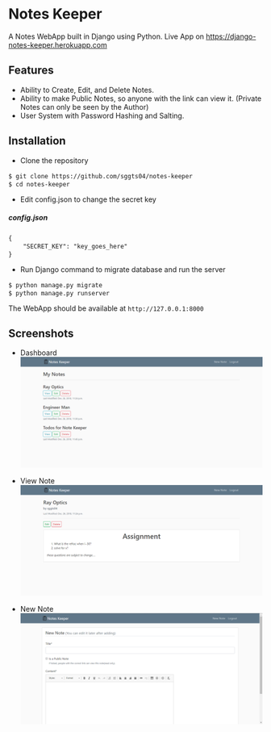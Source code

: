 # Notes Keeper

A Notes WebApp built in Django using Python. Live App on https://django-notes-keeper.herokuapp.com 

## Features
* Ability to Create, Edit, and Delete Notes.
* Ability to make Public Notes, so anyone with the link can view it. (Private Notes can only be seen by the Author)
* User System with Password Hashing and Salting.

## Installation
* Clone the repository
```
$ git clone https://github.com/sggts04/notes-keeper
$ cd notes-keeper
```
* Edit config.json to change the secret key    
##### config.json
```
{
	"SECRET_KEY": "key_goes_here"
}
```
* Run Django command to migrate database and run the server
```
$ python manage.py migrate
$ python manage.py runserver
```
The WebApp should be available at `http://127.0.0.1:8000`

## Screenshots
* Dashboard
![](https://raw.githubusercontent.com/sggts04/notes-keeper/master/screenshots/dash.PNG?token=ATuFn5_N4YWHLL2od8nnBf-hRwt60S1Jks5cNFmqwA%3D%3D)

* View Note
![](https://raw.githubusercontent.com/sggts04/notes-keeper/master/screenshots/view.PNG?token=ATuFn968d2wD22lgnQc_W_G_ncJ70VRVks5cNFl7wA%3D%3D)

* New Note
![](https://raw.githubusercontent.com/sggts04/notes-keeper/master/screenshots/new.PNG?token=ATuFnwV_iYUPfARos07kVyYqkvTag6uDks5cNFnDwA%3D%3D)
